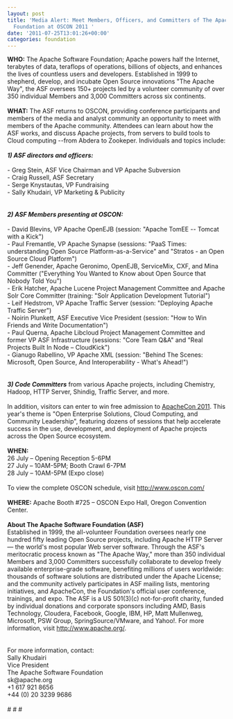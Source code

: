 ```yaml
---
layout: post
title: 'Media Alert: Meet Members, Officers, and Committers of The Apache Software
  Foundation at OSCON 2011 '
date: '2011-07-25T13:01:26+00:00'
categories: foundation
---
```

<div><b>WHO:</b> The Apache Software Foundation; Apache powers half the Internet, terabytes of data, teraflops of operations, billions of objects, and enhances the lives of countless users and developers. Established in 1999 to shepherd, develop, and incubate Open Source innovations &quot;The Apache Way&quot;, the ASF oversees 150+ projects led by a volunteer community of over 350 individual Members and 3,000 Committers across six continents.</div> 
  <div><br /></div> 
  <div><b>WHAT:</b> The ASF returns to OSCON, providing conference participants and members of the media and analyst community an opportunity to meet with members of the Apache community. Attendees can learn about how the ASF works, and discuss Apache projects, from servers to build tools to Cloud computing --from Abdera to Zookeper. Individuals and topics include:</div> 
  <div><br /></div> 
  <div><b><i>1) ASF directors and officers:</i></b></div> 
  <div><br /></div> 
  <div>- Greg Stein, ASF Vice Chairman and VP Apache Subversion</div> 
  <div>- Craig Russell, ASF Secretary</div> 
  <div>- Serge Knystautas, VP Fundraising</div> 
  <div>- Sally Khudairi, VP Marketing &amp; Publicity</div> 
  <div><br /></div> 
  <div><br /></div> 
  <div><b><i>2) ASF Members presenting at OSCON:</i></b></div> 
  <div><br /></div> 
  <div>- David Blevins, VP Apache OpenEJB (session: &quot;Apache TomEE -- Tomcat with a Kick&quot;)<br />- Paul Fremantle, VP Apache Synapse (sessions: &quot;PaaS Times: understanding Open Source Platform-as-a-Service&quot; and &quot;Stratos - an Open Source Cloud Platform&quot;)<br />- Jeff Genender, Apache Geronimo, OpenEJB, ServiceMix, CXF, and Mina Committer (&quot;Everything You Wanted to Know about Open Source that Nobody Told You&quot;)<br />- Erik Hatcher, Apache Lucene Project Management Committee and Apache Solr Core Committer (training: &quot;Solr Application Development Tutorial&quot;)<br />- Leif Hedstrom, VP Apache Traffic Server (session: &quot;Deploying Apache Traffic Server&quot;)<br />- Noirin Plunkett, ASF Executive Vice President (session: &quot;How to Win Friends and Write Documentation&quot;)</div> 
  <div>- Paul Querna, Apache Libcloud Project Management Committee and former VP ASF Infrastructure (sessions: &quot;Core Team Q&amp;A&quot; and &quot;Real Projects Built In Node – CloudKick&quot;)</div> 
  <div>- Gianugo Rabellino, VP Apache XML (session: &quot;Behind The Scenes: Microsoft, Open Source, And Interoperability - What's Ahead!&quot;)</div> 
  <div><br /></div> 
  <div><br /></div> 
  <div><b><i>3) Code Committers</i></b> from various Apache projects, including Chemistry, Hadoop, HTTP Server, Shindig, Traffic Server, and more.</div> 
  <div><br /></div> 
  <div>In addition, visitors can enter to win free admission to <a href="http://na11.apachecon.com/">ApacheCon 2011</a>. This year's theme is &quot;Open Enterprise Solutions, Cloud Computing, and Community Leadership&quot;, featuring dozens of sessions that help accelerate success in the use, development, and deployment of Apache projects across the Open Source ecosystem.</div> 
  <div><br /></div> 
  <div><b>WHEN:&nbsp;</b></div> 
  <div>26 July – Opening Reception 5-6PM</div> 
  <div>27 July – 10AM-5PM; Booth Crawl 6-7PM</div> 
  <div>28 July – 10AM-5PM (Expo close)</div> 
  <div><br /></div> 
  <div>To view the complete OSCON schedule, visit <a href="http://www.oscon.com/">http://www.oscon.com/</a></div> 
  <div><br /></div> 
  <div><b>WHERE:</b> Apache Booth #725 – OSCON Expo Hall, Oregon Convention Center.&nbsp;</div> 
  <div><br /></div> 
  <div><b>About The Apache Software Foundation (ASF)</b></div> 
  <div>Established in 1999, the all-volunteer Foundation oversees nearly one hundred fifty leading Open Source projects, including Apache HTTP Server — the world's most popular Web server software. Through the ASF's meritocratic process known as &quot;The Apache Way,&quot; more than 350 individual Members and 3,000 Committers successfully collaborate to develop freely available enterprise-grade software, benefiting millions of users worldwide: thousands of software solutions are distributed under the Apache License; and the community actively participates in ASF mailing lists, mentoring initiatives, and ApacheCon, the Foundation's official user conference, trainings, and expo. The ASF is a US 501(3)(c) not-for-profit charity, funded by individual donations and corporate sponsors including AMD, Basis Technology, Cloudera, Facebook, Google, IBM, HP, Matt Mullenweg, Microsoft, PSW Group, SpringSource/VMware, and Yahoo!. For more information, visit <a href="http://www.apache.org/">http://www.apache.org/</a>.</div> 
  <div><br /></div> 
  <div><br /></div> 
  <div>For more information, contact:</div> 
  <div>Sally Khudairi</div> 
  <div>Vice President</div> 
  <div>The Apache Software Foundation</div> 
  <div>sk@apache.org</div> 
  <div>+1 617 921 8656</div> 
  <div>+44 (0) 20 3239 9686&nbsp;</div> 
  <div><br /></div> 
  <div># # #</div>
